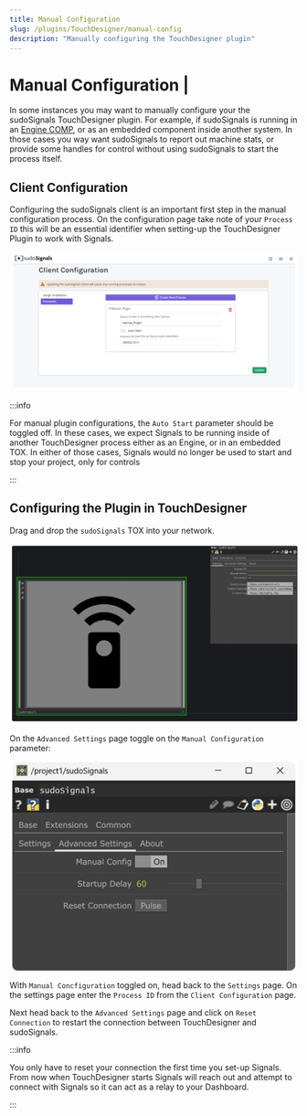 ```yaml
---
title: Manual Configuration
slug: /plugins/TouchDesigner/manual-config
description: "Manually configuring the TouchDesigner plugin"
---
```


# Manual Configuration | 

In some instances you may want to manually configure your the sudoSignals TouchDesigner plugin. For example, if sudoSignals is running in an [Engine COMP](https://derivative.ca/UserGuide/Engine_COMP), or as an embedded component inside another system. In those cases you way want sudoSignals to report out machine stats, or provide some handles for control without using sudoSignals to start the process itself.

## Client Configuration

Configuring the sudoSignals client is an important first step in the manual configuration process. On the configuration page take note of your `Process ID` this will be an essential identifier when setting-up the TouchDesigner Plugin to work with Signals.

![Create Account 002](/img/td-manual-config/td-manual-config-01.png)

:::info

For manual plugin configurations, the `Auto Start` parameter should be toggled off. In these cases, we expect Signals to be running inside of another TouchDesigner process either as an Engine, or in an embedded TOX. In either of those cases, Signals would no longer be used to start and stop your project, only for controls

:::

## Configuring the Plugin in TouchDesigner

Drag and drop the `sudoSignals` TOX into your network.

![Create Account 002](/img/td-manual-config/td-manual-config-02.png)

On the `Advanced Settings` page toggle on the `Manual Configuration` parameter:

![Create Account 002](/img/td-manual-config/td-manual-config-03.png)

With `Manual Concfiguration` toggled on, head back to the `Settings` page. On the settings page enter the `Process ID` from the `Client Configuration` page.

Next head back to the `Advanced Settings` page and click on `Reset Connection` to restart the connection between TouchDesigner and sudoSignals.

:::info

You only have to reset your connection the first time you set-up Signals. From now when TouchDesigner starts Signals will reach out and attempt to connect with Signals so it can act as a relay to your Dashboard.

:::

<!-- links -->
[sudoSignals Client]: https://sudosignals-downloads.s3.amazonaws.com/production/sudoSignals_Installer.exe
[TouchDesigner sudoSignals Plugin]: https://github.com/SudoMagicCode/sudoSignals_tdClient_releases//releases/latest/download/SudoSignals.tox
